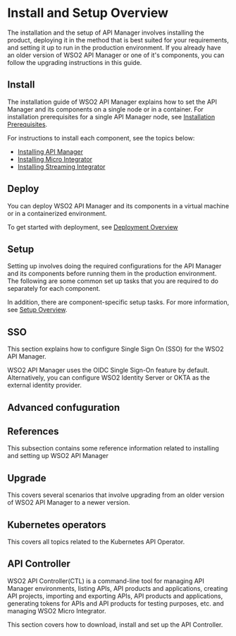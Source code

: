 # Install and Setup Overview

The installation and the setup of API Manager involves installing the product, deploying it in the method that is best suited for your requirements, and setting it up to run in the production environment. If you already have an older version of WSO2 API Manager or one of it's components, you can follow the upgrading instructions in this guide.

## Install

The installation guide of WSO2 API Manager explains how to set the API Manager and its components on a single node or in a container. For installation prerequisites for a single API Manager node, see [Installation Prerequisites]({{base_path}}/install-and-setup/install/installation-prerequisites).

For instructions to install each component, see the topics below:

- [Installing API Manager]({{base_path}}/install-and-setup/install/installing-the-product)
- [Installing Micro Integrator]({{base_path}}/install-and-setup/install/installing-mi)
- [Installing Streaming Integrator]({{base_path}}/install-and-setup/install/installing-si)


## Deploy

You can deploy WSO2 API Manager and its components in a virtual machine or in a containerized environment. 

To get started with deployment, see [Deployment Overview]({{base_path}}/install-and-setup/setup/deployment-overview)

## Setup

Setting up involves doing the required configurations for the API Manager and its components before running them in the production environment. The following are some common set up tasks that you are required to do separately for each component.

In addition, there are component-specific setup tasks. For more information, see [Setup Overview]({{base_path}}/install-and-setup/setup/setup-overview).

## SSO

This section explains how to configure Single Sign On (SSO) for the WSO2 API Manager.

WSO2 API Manager uses the OIDC Single Sign-On feature by default. Alternatively, you can configure WSO2 Identity Server or OKTA as the external identity provider.
## Advanced confuguration

## References

This subsection contains some reference information related to installing and setting up WSO2 API Manager

## Upgrade

This covers several scenarios that involve upgrading from an older version of WSO2 API Manager to a newer version.

## Kubernetes operators

This covers all topics related to the Kubernetes API Operator.

## API Controller

WSO2 API Controller(CTL) is a command-line tool for managing API Manager environments, listing APIs, API products and applications, creating API projects, importing and exporting APIs, API products and applications, generating tokens for APIs and API products for testing purposes, etc. and managing WSO2 Micro Integrator.

This section covers how to download, install and set up the API Controller.